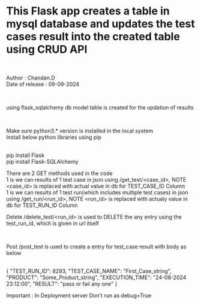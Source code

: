 # This Flask app creates a table in mysql database and updates the test cases result into the created table using CRUD API

<br>

Author : Chandan.D
<br>
Date of release : 09-09-2024

<br>

using flask_sqlalchemy db model table is created for the updation of results

<br>

Make sure python3.* version is installed in the local system
<br>
Install below python libraries using pip

<br>
pip install Flask
<br>
pip install Flask-SQLAlchemy

<br>

There are 2 GET methods used in the code
<br>
1 is we can results of 1 test case in json using /get_test/<case_id>, NOTE <case_id> is replaced with actual value in db for TEST_CASE_ID Column
<br>
1 is we can results of 1 test run(which includes multiple test cases) in json using /get_run/<run_id>, NOTE <run_id> is replaced with actualy value in db for TEST_RUN_ID Column
<br>

Delete /delete_test/<run_id> is used to DELETE the any entry using the test_run_id, which is given in url itself

<br>


Post /post_test is used to create a entry for test_case result with body as below

<br>
{
    "TEST_RUN_ID": 8293,
    "TEST_CASE_NAME": "First_Case_string",
    "PRODUCT": "Some_Product_string",
    "EXECUTION_TIME": "24-08-2024 23:12:00",
    "RESULT": "pass or fail any one"
}
<br>

Important : In Deployment server Don't run as debug=True